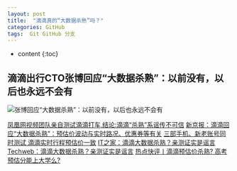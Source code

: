 ```yaml
---
layout: post
title:  "滴滴真的“大数据杀熟”吗？"
categories: GitHub
tags:  Git GitHub 分支
---
```


* content
{:toc}

## 滴滴出行CTO张博回应“大数据杀熟”：以前没有，以后也永远不会有
![张博回应“大数据杀熟”：以前没有，以后也永远不会有][1]

[凤凰网视频团队亲自测试滴滴打车,结论:滴滴“杀熟”系谣传不可信](https://www.365yg.com/i6536514219385291277)
[新京报：滴滴回应“大数据杀熟”：预估价波动与实时路况、优惠券等有关](https://www.365yg.com/i6536434862511882765)
[三部手机、新老账号同时测试 滴滴实时行程预估价一致](https://www.toutiao.com/i6536098727478690312/)
[IT之家：滴滴大数据杀熟？亲测证实是谣言](https://www.toutiao.com/a6536149218665431555/)
[Techweb：滴滴大数据杀熟？亲测证实是谣言](http://www.techweb.com.cn/article/2018-03-23/2648689.shtml)
[热点快评丨滴滴预估价杀熟? 高考预估分能上大学么?](https://baijiahao.baidu.com/s?id=1595869914851866843&wfr=spider&for=pc)

  [1]: http://himg2.huanqiu.com/attachment2010/2018/0323/18/22/20180323062218537.png
